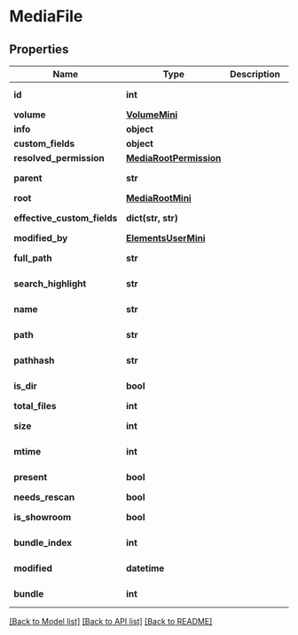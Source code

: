 # MediaFile

## Properties

Name | Type | Description | Notes
------------ | ------------- | ------------- | -------------
**id** | **int** |  | [optional] [readonly] 
**volume** | [**VolumeMini**](VolumeMini.md) |  | [optional] 
**info** | **object** |  | [optional] 
**custom_fields** | **object** |  | [optional] 
**resolved_permission** | [**MediaRootPermission**](MediaRootPermission.md) |  | [optional] 
**parent** | **str** |  | [optional] [readonly] 
**root** | [**MediaRootMini**](MediaRootMini.md) |  | [optional] 
**effective_custom_fields** | **dict(str, str)** |  | [optional] [readonly] 
**modified_by** | [**ElementsUserMini**](ElementsUserMini.md) |  | [optional] 
**full_path** | **str** |  | [optional] [readonly] 
**search_highlight** | **str** |  | [optional] [readonly] 
**name** | **str** |  | [optional] [readonly] 
**path** | **str** |  | [optional] [readonly] 
**pathhash** | **str** |  | [optional] [readonly] 
**is_dir** | **bool** |  | [optional] [readonly] 
**total_files** | **int** |  | [optional] 
**size** | **int** |  | [optional] [readonly] 
**mtime** | **int** |  | [optional] [readonly] 
**present** | **bool** |  | [optional] [readonly] 
**needs_rescan** | **bool** |  | [optional] 
**is_showroom** | **bool** |  | [optional] [readonly] 
**bundle_index** | **int** |  | [optional] [readonly] 
**modified** | **datetime** |  | [optional] [readonly] 
**bundle** | **int** |  | [optional] [readonly] 

[[Back to Model list]](../#documentation-for-models) [[Back to API list]](../#documentation-for-api-endpoints) [[Back to README]](../)


